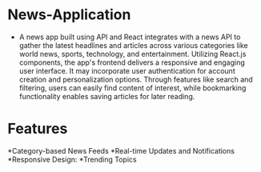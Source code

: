# News-Application
* A news app built using API and React integrates with a news API to gather the latest headlines and articles across various categories like world news, sports, technology, and entertainment. Utilizing React.js components, the app's frontend delivers a responsive and engaging user interface. It may incorporate user authentication for account creation and personalization options. Through features like search and filtering, users can easily find content of interest, while bookmarking functionality enables saving articles for later reading.

# Features
 *Category-based News Feeds
 *Real-time Updates and Notifications
 *Responsive Design:
 *Trending Topics

